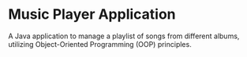 # Music Player Application

A Java application to manage a playlist of songs from different albums, utilizing Object-Oriented Programming (OOP) principles.
